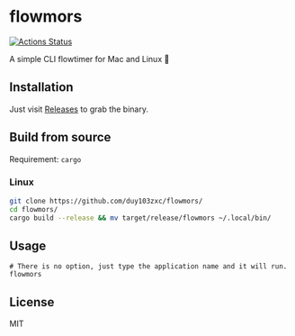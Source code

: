 # flowmors
[![Actions Status](https://github.com/duy103zxc/flowmors/workflows/build/badge.svg)](https://github.com/duy103zxc/flowmors/actions)

A simple CLI flowtimer for Mac and Linux 🍅


## Installation
Just visit [Releases](https://github.com/duy103zxc/flowmors/releases) to grab the binary.

## Build from source
Requirement: `cargo`

### Linux

```bash
git clone https://github.com/duy103zxc/flowmors/
cd flowmors/
cargo build --release && mv target/release/flowmors ~/.local/bin/
```

## Usage
```
# There is no option, just type the application name and it will run.
flowmors
```

## License
MIT
